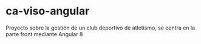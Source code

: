# ca-viso-angular
Proyecto sobre la gestión de un club deportivo de atletismo, se centra en la parte front mediante Angular 8
